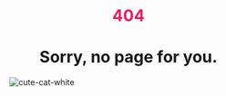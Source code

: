 <div align="center"><span style="color:#e91e63"><h1>404</h1></span></div>

<div align="center"><h1>Sorry, no page for you.</h1> </div>

<div align="center" style="width:200px; height:200px;">
  
![cute-cat-white](https://github.com/cattelia/cattelia.github.io/assets/16729225/324cfaa2-154e-4d38-93c0-444d9aa5e8bc)
  
</div>
